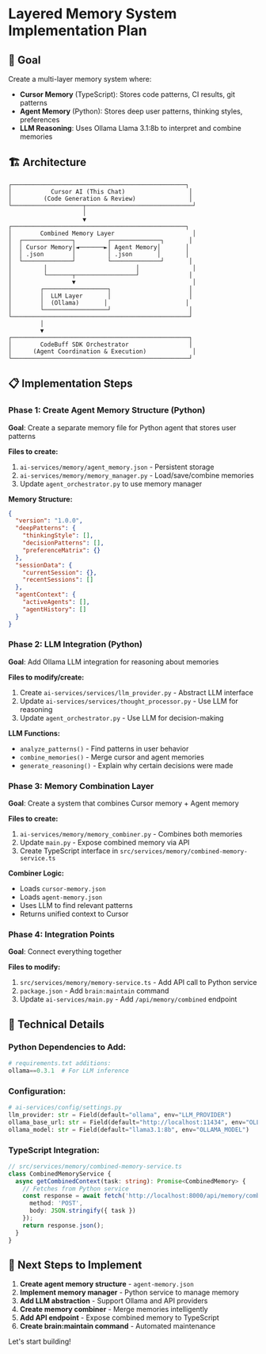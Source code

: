# Layered Memory System Implementation Plan

## 🎯 Goal
Create a multi-layer memory system where:
- **Cursor Memory** (TypeScript): Stores code patterns, CI results, git patterns
- **Agent Memory** (Python): Stores deep user patterns, thinking styles, preferences
- **LLM Reasoning**: Uses Ollama Llama 3.1:8b to interpret and combine memories

## 🏗️ Architecture

```
┌─────────────────────────────────────────────────┐
│           Cursor AI (This Chat)                  │
│         (Code Generation & Review)               │
└────────────────────┬──────────────────────────────┘
                     │
                     ▼
┌─────────────────────────────────────────────────┐
│        Combined Memory Layer                      │
│  ┌──────────────┐         ┌──────────────┐       │
│  │ Cursor Memory│◄───────►│ Agent Memory│       │
│  │ .json        │         │ .json       │       │
│  └──────────────┘         └──────────────┘       │
│         │                         │               │
│         └───────┬─────────────────┘              │
│                 ▼                                 │
│        ┌──────────────────┐                      │
│        │  LLM Layer       │                      │
│        │  (Ollama)       │                      │
│        └──────────────────┘                      │
└──────────────────────────────────────────────────┘
         │
         ▼
┌──────────────────────────────────────────────────┐
│        CodeBuff SDK Orchestrator                 │
│      (Agent Coordination & Execution)             │
└──────────────────────────────────────────────────┘
```

## 📋 Implementation Steps

### Phase 1: Create Agent Memory Structure (Python)
**Goal**: Create a separate memory file for Python agent that stores user patterns

**Files to create:**
1. `ai-services/memory/agent_memory.json` - Persistent storage
2. `ai-services/memory/memory_manager.py` - Load/save/combine memories
3. Update `agent_orchestrator.py` to use memory manager

**Memory Structure:**
```json
{
  "version": "1.0.0",
  "deepPatterns": {
    "thinkingStyle": [],
    "decisionPatterns": [],
    "preferenceMatrix": {}
  },
  "sessionData": {
    "currentSession": {},
    "recentSessions": []
  },
  "agentContext": {
    "activeAgents": [],
    "agentHistory": []
  }
}
```

### Phase 2: LLM Integration (Python)
**Goal**: Add Ollama LLM integration for reasoning about memories

**Files to modify/create:**
1. Create `ai-services/services/llm_provider.py` - Abstract LLM interface
2. Update `ai-services/services/thought_processor.py` - Use LLM for reasoning
3. Update `agent_orchestrator.py` - Use LLM for decision-making

**LLM Functions:**
- `analyze_patterns()` - Find patterns in user behavior
- `combine_memories()` - Merge cursor and agent memories
- `generate_reasoning()` - Explain why certain decisions were made

### Phase 3: Memory Combination Layer
**Goal**: Create a system that combines Cursor memory + Agent memory

**Files to create:**
1. `ai-services/memory/memory_combiner.py` - Combines both memories
2. Update `main.py` - Expose combined memory via API
3. Create TypeScript interface in `src/services/memory/combined-memory-service.ts`

**Combiner Logic:**
- Loads `cursor-memory.json`
- Loads `agent-memory.json`
- Uses LLM to find relevant patterns
- Returns unified context to Cursor

### Phase 4: Integration Points
**Goal**: Connect everything together

**Files to modify:**
1. `src/services/memory/memory-service.ts` - Add API call to Python service
2. `package.json` - Add `brain:maintain` command
3. Update `ai-services/main.py` - Add `/api/memory/combined` endpoint

## 🔧 Technical Details

### Python Dependencies to Add:
```python
# requirements.txt additions:
ollama==0.3.1  # For LLM inference
```

### Configuration:
```python
# ai-services/config/settings.py
llm_provider: str = Field(default="ollama", env="LLM_PROVIDER")
ollama_base_url: str = Field(default="http://localhost:11434", env="OLLAMA_BASE_URL")
ollama_model: str = Field(default="llama3.1:8b", env="OLLAMA_MODEL")
```

### TypeScript Integration:
```typescript
// src/services/memory/combined-memory-service.ts
class CombinedMemoryService {
  async getCombinedContext(task: string): Promise<CombinedMemory> {
    // Fetches from Python service
    const response = await fetch('http://localhost:8000/api/memory/combined', {
      method: 'POST',
      body: JSON.stringify({ task })
    });
    return response.json();
  }
}
```

## 🚀 Next Steps to Implement

1. **Create agent memory structure** - `agent-memory.json`
2. **Implement memory manager** - Python service to manage memory
3. **Add LLM abstraction** - Support Ollama and API providers
4. **Create memory combiner** - Merge memories intelligently
5. **Add API endpoint** - Expose combined memory to TypeScript
6. **Create brain:maintain command** - Automated maintenance

Let's start building!

